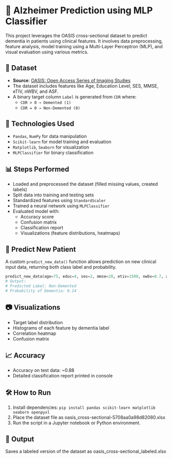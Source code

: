 # 🧠 Alzheimer Prediction using MLP Classifier

This project leverages the OASIS cross-sectional dataset to predict dementia in patients using clinical features. It involves data preprocessing, feature analysis, model training using a Multi-Layer Perceptron (MLP), and visual evaluation using various metrics.

## 📁 Dataset
- **Source**: [OASIS: Open Access Series of Imaging Studies](https://www.oasis-brains.org/)
- The dataset includes features like Age, Education Level, SES, MMSE, eTIV, nWBV, and ASF.
- A binary target column `Label` is generated from `CDR` where:
  - `CDR > 0 → Demented (1)`
  - `CDR = 0 → Non-Demented (0)`

## 🧪 Technologies Used
- `Pandas`, `NumPy` for data manipulation
- `Scikit-learn` for model training and evaluation
- `Matplotlib`, `Seaborn` for visualization
- `MLPClassifier` for binary classification

## 📊 Steps Performed
- Loaded and preprocessed the dataset (filled missing values, created labels)
- Split data into training and testing sets
- Standardized features using `StandardScaler`
- Trained a neural network using `MLPClassifier`
- Evaluated model with:
  - Accuracy score
  - Confusion matrix
  - Classification report
  - Visualizations (feature distributions, heatmaps)

## 🤖 Predict New Patient
A custom `predict_new_data()` function allows prediction on new clinical input data, returning both class label and probability.

```python
predict_new_data(age=75, educ=4, ses=2, mmse=28, etiv=1500, nwbv=0.7, asf=1.1)
# Output:
# Predicted Label: Non-Demented
# Probability of Dementia: 0.14
```

## 📷 Visualizations
- Target label distribution
- Histograms of each feature by dementia label
- Correlation heatmap
- Confusion matrix

## 📈 Accuracy
- Accuracy on test data: ~0.88
- Detailed classification report printed in console

## 🛠️ How to Run
1. Install dependencies: ``` pip install pandas scikit-learn matplotlib seaborn openpyxl ```
2. Place the dataset file as oasis_cross-sectional-5708aa0a98d82080.xlsx
3. Run the script in a Jupyter notebook or Python environment.

## 📂 Output
Saves a labeled version of the dataset as oasis_cross-sectional_labeled.xlsx
